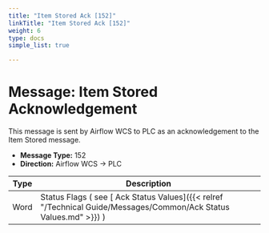 ```yaml
---
title: "Item Stored Ack [152]"
linkTitle: "Item Stored Ack [152]"
weight: 6
type: docs
simple_list: true

---
```


# Message: Item Stored Acknowledgement
This message is sent by Airflow WCS to PLC as an acknowledgement to the Item Stored message.

- **Message Type:** 152
- **Direction:** Airflow WCS → PLC

|Type |Description |
|-----|------------|
|Word |Status Flags ( see [ Ack Status Values]({{< relref "/Technical Guide/Messages/Common/Ack Status Values.md" >}}) ) |


